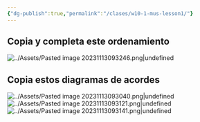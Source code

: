 ```yaml
---
{"dg-publish":true,"permalink":"/clases/w10-1-mus-lesson1/"}
---
```



<div class=slide>

## Copia y completa este ordenamiento

![../Assets/Pasted image 20231113093246.png|undefined](/img/user/Assets/Pasted%20image%2020231113093246.png)

</div>
<div class=slide>

## Copia estos diagramas de acordes

![../Assets/Pasted image 20231113093040.png|undefined](/img/user/Assets/Pasted%20image%2020231113093040.png)
![../Assets/Pasted image 20231113093121.png|undefined](/img/user/Assets/Pasted%20image%2020231113093121.png)
![../Assets/Pasted image 20231113093141.png|undefined](/img/user/Assets/Pasted%20image%2020231113093141.png)

</div>
